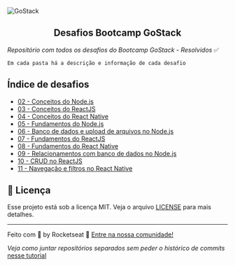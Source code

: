 <img alt="GoStack" src="https://storage.googleapis.com/golden-wind/bootcamp-gostack/header-desafios-new.png" />
<h2 align="center">
  Desafios Bootcamp GoStack
</h2>

_Repositório com todos os desafios do Bootcamp GoStack - Resolvidos_ :white_check_mark:

```
Em cada pasta há a descrição e informação de cada desafio
```

## Índice de desafios
- [02 - Conceitos do Node.js](https://github.com/Luryy/GoStack-Chalenges/tree/master/NodeJs-Concepts)
- [03 - Conceitos do ReactJS](https://github.com/Luryy/GoStack-Chalenges/tree/master/ReactJs-Concepts)
- [04 - Conceitos do React Native](https://github.com/Luryy/GoStack-Chalenges/tree/master/ReactNative-Concepts)
- [05 - Fundamentos do Node.js](https://github.com/Luryy/GoStack-Chalenges/tree/master/NodeJs-Fundamentus)
- [06 - Banco de dados e upload de arquivos no Node.js](https://github.com/Luryy/GoStack-Chalenges/tree/master/DataBaseUpload)
- [07 - Fundamentos do ReactJS](https://github.com/Luryy/GoStack-Chalenges/tree/master/ReactJs-Fundamentus)
- [08 - Fundamentos do React Native](https://github.com/Luryy/GoStack-Chalenges/tree/master/ReactNative-Fundamentus)
- [09 - Relacionamentos com banco de dados no Node.js](https://github.com/Luryy/GoStack-Chalenges/tree/master/DataBaseRelations)
- [10 - CRUD no ReactJS](https://github.com/Luryy/GoStack-Chalenges/tree/master/ReactJs-Crud)
- [11 - Navegação e filtros no React Native](https://github.com/Luryy/GoStack-Chalenges/tree/master/ReactNative-Delivery)

## :memo: Licença

Esse projeto está sob a licença MIT. Veja o arquivo [LICENSE](LICENSE) para mais detalhes.

---

Feito com 💜 by Rocketseat :wave: [Entre na nossa comunidade!](https://discordapp.com/invite/gCRAFhc)

_Veja como juntar repositórios separados sem peder o histórico de commits_ [nesse tutorial](https://lucas-yuri.medium.com/merging-git-repositories-without-lose-commits-history-665710a13b43)
